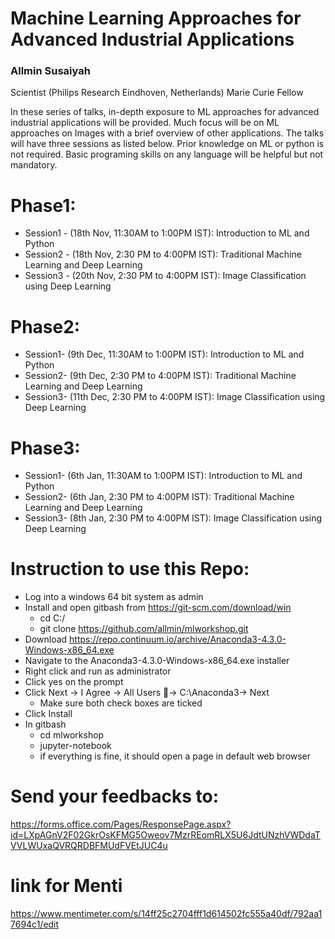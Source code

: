 # Machine Learning Approaches for Advanced Industrial Applications 
### Allmin Susaiyah
Scientist (Philips Research Eindhoven, Netherlands)
Marie Curie Fellow

<p>

In these series of talks, in-depth exposure to ML approaches for advanced industrial applications will be provided. Much focus will be on ML approaches on Images with a brief overview of other applications. The talks will have three sessions as listed below. 
Prior knowledge on ML or python is not required. Basic programing skills on any language will be helpful but not mandatory.

#	Phase1: 
<ul>
<li> Session1 - (18th Nov, 11:30AM to 1:00PM IST): Introduction to ML and Python
<li> Session2 - (18th Nov, 2:30 PM to 4:00PM IST): Traditional Machine Learning and Deep Learning
<li> Session3 - (20th Nov, 2:30 PM to 4:00PM IST): Image Classification using Deep Learning
</ul>

#	Phase2: 
<ul>
<li> Session1- (9th Dec, 11:30AM to 1:00PM IST): Introduction to ML and Python
<li> Session2- (9th Dec, 2:30 PM to 4:00PM IST): Traditional Machine Learning and Deep Learning
<li> Session3- (11th Dec, 2:30 PM to 4:00PM IST): Image Classification using Deep Learning
</ul>

#	Phase3: 
<ul>
<li> Session1- (6th Jan, 11:30AM to 1:00PM IST): Introduction to ML and Python
<li> Session2- (6th Jan, 2:30 PM to 4:00PM IST): Traditional Machine Learning and Deep Learning
<li> Session3- (8th Jan, 2:30 PM to 4:00PM IST): Image Classification using Deep Learning
</ul>


# Instruction to use this Repo:

* Log into a windows 64 bit system as admin
* Install and open gitbash from https://git-scm.com/download/win
	+ cd C:/
	+ git clone https://github.com/allmin/mlworkshop.git
* Download https://repo.continuum.io/archive/Anaconda3-4.3.0-Windows-x86_64.exe
* Navigate to the Anaconda3-4.3.0-Windows-x86_64.exe installer 
* Right click and run as administrator
* Click yes on the prompt
* Click Next -> I Agree -> All Users -> C:\Anaconda3-> Next
	+ Make sure both check boxes are ticked
* Click Install 
* In gitbash 
	+ cd mlworkshop
	+ jupyter-notebook
	+ if everything is fine, it should open a page in default web browser

# Send your feedbacks to:
https://forms.office.com/Pages/ResponsePage.aspx?id=LXpAGnV2F02GkrOsKFMG5Oweov7MzrREomRLX5U6JdtUNzhVWDdaTVVLWUxaQVRQRDBFMUdFVEtJUC4u

# link for Menti
https://www.mentimeter.com/s/14ff25c2704fff1d614502fc555a40df/792aa17694c1/edit
